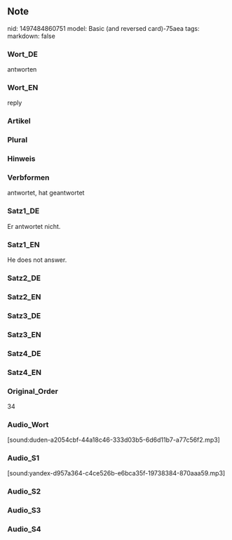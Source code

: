 ## Note
nid: 1497484860751
model: Basic (and reversed card)-75aea
tags: 
markdown: false

### Wort_DE
antworten

### Wort_EN
reply

### Artikel


### Plural


### Hinweis


### Verbformen
antwortet, hat geantwortet

### Satz1_DE
Er antwortet nicht.

### Satz1_EN
He does not answer.

### Satz2_DE


### Satz2_EN


### Satz3_DE


### Satz3_EN


### Satz4_DE


### Satz4_EN


### Original_Order
34

### Audio_Wort
[sound:duden-a2054cbf-44a18c46-333d03b5-6d6d11b7-a77c56f2.mp3]

### Audio_S1
[sound:yandex-d957a364-c4ce526b-e6bca35f-19738384-870aaa59.mp3]

### Audio_S2


### Audio_S3


### Audio_S4

